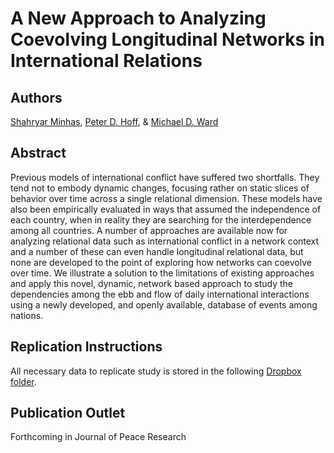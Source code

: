 # A New Approach to Analyzing Coevolving Longitudinal Networks in International Relations

Authors
---
[Shahryar Minhas](http://s7minhas.com/), [Peter D. Hoff](http://www.stat.washington.edu/people/pdhoff/), & [Michael D. Ward](https://web.duke.edu/methods/)

Abstract
---
Previous models of international conflict have suffered two shortfalls. They tend not to embody dynamic changes, focusing rather on static slices of behavior over time across a single relational dimension. These models have also been empirically evaluated in ways that assumed the independence of each country, when in reality they are searching for the interdependence among all countries. A number of approaches are available now for analyzing relational data such as international conflict in a network context and a number of these can even handle longitudinal relational data, but none are developed to the point of exploring how networks can coevolve over time. We illustrate a solution to the limitations of existing approaches and apply this novel, dynamic, network based approach to study the dependencies among the ebb and flow of daily international interactions using a newly developed, and openly available, database of events among nations.

Replication Instructions
---
All necessary data to replicate study is stored in the following [Dropbox folder](https://www.dropbox.com/sh/q6q9azqoiziolnh/AAB1Gh5WT2FZfnEQAmpYvKSpa?dl=0).

Publication Outlet
---
Forthcoming in Journal of Peace Research
